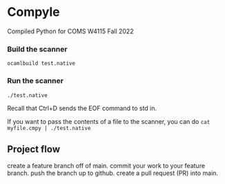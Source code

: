 # Compyle
Compiled Python for COMS W4115 Fall 2022

### Build the scanner
```
ocamlbuild test.native
```

### Run the scanner
```
./test.native
```

Recall that Ctrl+D sends the EOF command to std in.

If you want to pass the contents of a file to the scanner, you can do `cat myfile.cmpy | ./test.native`

## Project flow
create a feature branch off of main.
commit your work to your feature branch.
push the branch up to github.
create a pull request (PR) into main.
